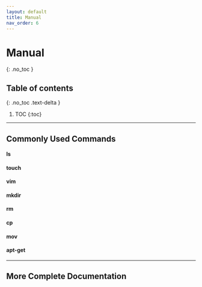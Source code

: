 ```yaml
---
layout: default
title: Manual
nav_order: 6
---
```


# Manual
{: .no_toc }

## Table of contents
{: .no_toc .text-delta }

1. TOC
{:toc}


---

## Commonly Used Commands

#### ls

#### touch 

#### vim

#### mkdir

#### rm

#### cp

#### mov

#### apt-get




---

## More Complete Documentation